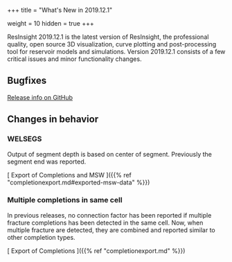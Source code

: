 +++
title = "What's New in 2019.12.1"

weight = 10
hidden = true
+++

ResInsight 2019.12.1 is the latest version of ResInsight, the professional quality, open source 3D visualization, curve plotting and post-processing tool for reservoir models and simulations.
Version 2019.12.1 consists of a few critical issues and minor functionality changes.


## Bugfixes

[Release info on GitHub](https://github.com/OPM/ResInsight/releases/tag/v2019.12.1)


## Changes in behavior

### WELSEGS 
Output of segment depth is based on center of segment. Previously the segment end was reported.

[ Export of Completions and MSW ]({{% ref "completionexport.md#exported-msw-data" %}})

### Multiple completions in same cell
In previous releases, no connection factor has been reported if multiple fracture completions has been detected in the same cell. Now, when multiple fracture are detected, they are combined and reported similar to other completion types.

[ Export of Completions ]({{% ref "completionexport.md" %}})
